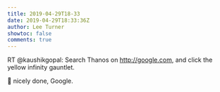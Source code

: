 ```yaml
---
title: 2019-04-29T18-33
date: 2019-04-29T18:33:36Z
author: Lee Turner
showtoc: false
comments: true
---
```


RT @kaushikgopal: Search Thanos on http://google.com, and click the yellow infinity gauntlet.

👏 nicely done, Google.

